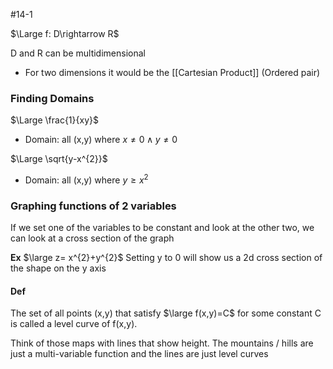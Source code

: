 #14-1

$\Large f: D\rightarrow R$

D and R can be multidimensional
- For two dimensions it would be the [[Cartesian Product]] (Ordered pair)

### Finding Domains

$\Large \frac{1}{xy}$
- Domain: all (x,y) where $x\ne0\land y\ne0$ 

$\Large \sqrt{y-x^{2}}$
- Domain: all (x,y) where $y\ge x^{2}$

### Graphing functions of 2 variables

If we set one of the variables to be constant and look at the other two, we can look at a cross section of the graph

**Ex**
$\large z= x^{2}+y^{2}$
Setting y to 0 will show us a 2d cross section of the shape on the y axis

#### Def
The set of all points (x,y) that satisfy $\large f(x,y)=C$ for some constant C is called a level curve of f(x,y).

Think of those maps with lines that show height. The mountains / hills are just a multi-variable function and the lines are just level curves